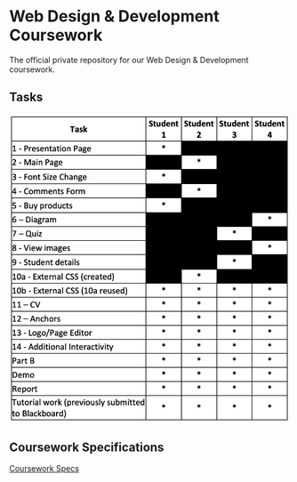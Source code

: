 # Web Design & Development Coursework
The official private repository for our Web Design &amp; Development coursework.


## Tasks
![tasks](assets/tasks.png)

## Coursework Specifications
[Coursework Specs](https://github.com/akassharjun/wdd-coursework/blob/master/assets/coursework-specifications.pdf)
